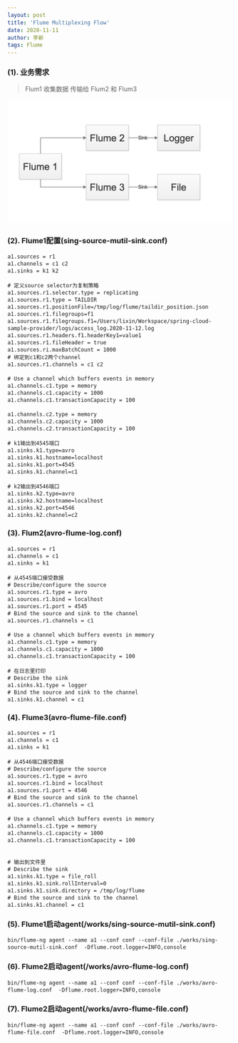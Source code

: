 ```yaml
---
layout: post
title: 'Flume Multiplexing Flow'
date: 2020-11-11
author: 李新
tags: Flume
---
```


### (1). 业务需求
> Flum1 收集数据 传输给 Flum2 和 Flum3  

!["Flume 单数据源多出口"](/assets/flume/imgs/flume-multiplexing-flow.jpg)

### (2). Flume1配置(sing-source-mutil-sink.conf)
```
a1.sources = r1
a1.channels = c1 c2
a1.sinks = k1 k2

# 定义source selector为复制策略
a1.sources.r1.selector.type = replicating
a1.sources.r1.type = TAILDIR
a1.sources.r1.positionFile=/tmp/log/flume/taildir_position.json
a1.sources.r1.filegroups=f1
a1.sources.r1.filegroups.f1=/Users/lixin/Workspace/spring-cloud-sample-provider/logs/access_log.2020-11-12.log
a1.sources.r1.headers.f1.headerKey1=value1
a1.sources.r1.fileHeader = true
a1.sources.ri.maxBatchCount = 1000
# 绑定到c1和c2两个channel
a1.sources.r1.channels = c1 c2

# Use a channel which buffers events in memory
a1.channels.c1.type = memory
a1.channels.c1.capacity = 1000
a1.channels.c1.transactionCapacity = 100

a1.channels.c2.type = memory
a1.channels.c2.capacity = 1000
a1.channels.c2.transactionCapacity = 100

# k1输出到4545端口
a1.sinks.k1.type=avro
a1.sinks.k1.hostname=localhost
a1.sinks.k1.port=4545
a1.sinks.k1.channel=c1

# k2输出到4546端口
a1.sinks.k2.type=avro
a1.sinks.k2.hostname=localhost
a1.sinks.k2.port=4546
a1.sinks.k2.channel=c2
```
### (3). Flum2(avro-flume-log.conf)
```
a1.sources = r1
a1.channels = c1
a1.sinks = k1

# 从4545端口接受数据
# Describe/configure the source
a1.sources.r1.type = avro
a1.sources.r1.bind = localhost
a1.sources.r1.port = 4545
# Bind the source and sink to the channel
a1.sources.r1.channels = c1

# Use a channel which buffers events in memory
a1.channels.c1.type = memory
a1.channels.c1.capacity = 1000
a1.channels.c1.transactionCapacity = 100

# 在日志里打印
# Describe the sink
a1.sinks.k1.type = logger
# Bind the source and sink to the channel
a1.sinks.k1.channel = c1
```
### (4). Flume3(avro-flume-file.conf)
```
a1.sources = r1
a1.channels = c1
a1.sinks = k1

# 从4546端口接受数据
# Describe/configure the source
a1.sources.r1.type = avro
a1.sources.r1.bind = localhost
a1.sources.r1.port = 4546
# Bind the source and sink to the channel
a1.sources.r1.channels = c1

# Use a channel which buffers events in memory
a1.channels.c1.type = memory
a1.channels.c1.capacity = 1000
a1.channels.c1.transactionCapacity = 100


# 输出到文件里
# Describe the sink
a1.sinks.k1.type = file_roll
a1.sinks.k1.sink.rollInterval=0
a1.sinks.k1.sink.directory = /tmp/log/flume
# Bind the source and sink to the channel
a1.sinks.k1.channel = c1
```

### (5). Flume1启动agent(/works/sing-source-mutil-sink.conf)
```
bin/flume-ng agent --name a1 --conf conf --conf-file ./works/sing-source-mutil-sink.conf  -Dflume.root.logger=INFO,console
```

### (6). Flume2启动agent(/works/avro-flume-log.conf)
```
bin/flume-ng agent --name a1 --conf conf --conf-file ./works/avro-flume-log.conf  -Dflume.root.logger=INFO,console
```
### (7). Flume2启动agent(/works/avro-flume-file.conf)
```
bin/flume-ng agent --name a1 --conf conf --conf-file ./works/avro-flume-file.conf  -Dflume.root.logger=INFO,console
```
